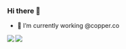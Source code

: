 ### Hi there 👋

- 🔭 I’m currently working @copper.co


<a href="https://github.com/HmFlashy/HmFlashy">
  <img align="left" src="https://readme-stats-bknaiubgs-hmflashys-projects.vercel.app/api?username=HmFlashy&count_private=true&show_icons=true&theme=dark" />
</a>
<a href="https://github.com/kevinhassan/kevinhassan">
  <img src="https://readme-stats-bknaiubgs-hmflashys-projects.vercel.app/api/top-langs/?username=HmFlashy&theme=dark&layout=compact" />
</a>
